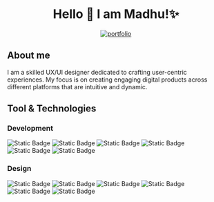
<h1 align="center">Hello 👋 I am Madhu!✨</h1>
<p align="center">
 <a href="https://www.madhulaxmi.com/">
  <img alt="portfolio" title="Portfolio Link" src="https://img.shields.io/badge/my%20portfolio-blue"
/>

 </a>
</p>

<h2 textColor="red">About me</h2>
 <p>I am a skilled UX/UI designer dedicated to crafting user-centric
              experiences. My focus is on creating engaging digital products
              across different platforms that are intuitive and dynamic.
            </p>
            <h2>Tool & Technologies</h2>

 ### Development
 

![Static Badge](https://img.shields.io/badge/JavaScript-black?logo=javascript&labelColor=white)
![Static Badge](https://img.shields.io/badge/HTML-black?logo=html5&labelColor=white)
![Static Badge](https://img.shields.io/badge/CSS-blue?logo=css3&labelColor=%231572B6)
![Static Badge](https://img.shields.io/badge/Next.js-%23000000?logo=nextdotjs&labelColor=%231572B6)
![Static Badge](https://img.shields.io/badge/React-black?logo=react&labelColor=black)
![Static Badge](https://img.shields.io/badge/Tailwind-black?logo=tailwindcss&labelColor=black&color=%2306B6D4)


### Design


![Static Badge](https://img.shields.io/badge/Photoshop-black?logo=adobephotoshop&labelColor=black&color=%2331A8FF)
![Static Badge](https://img.shields.io/badge/Illustrator-black?logo=adobeillustrator&labelColor=black&color=%23FF9A00)
![Static Badge](https://img.shields.io/badge/InDesign-black?logo=adobeindesign&labelColor=black&color=%23FF3366)
![Static Badge](https://img.shields.io/badge/After%20Effect-black?logo=adobeaftereffects&labelColor=black&color=%239999FF)
![Static Badge](https://img.shields.io/badge/Figma-white?logo=figma&labelColor=white&color=%23F24E1E)
![Static Badge](https://img.shields.io/badge/Premiere%20Pro-white?logo=adobepremierepro&labelColor=white&color=%239999FF)






            
<!--
**anoncoderin/anoncoderin** is a ✨ _special_ ✨ repository because its `README.md` (this file) appears on your GitHub profile.

Here are some ideas to get you started:

- 🔭 I’m currently working on ...
- 🌱 I’m currently learning ...
- 👯 I’m looking to collaborate on ...
- 🤔 I’m looking for help with ...
- 💬 Ask me about ...
- 📫 How to reach me: ...
- 😄 Pronouns: ...
- ⚡ Fun fact: ...
-->
